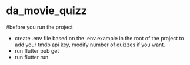 # da_movie_quizz

#before you run the project
  - create .env file based on the .env.example in the root of the     project to add your tmdb api key, modify number of quizzes if you want.
  - run flutter pub get
  - run flutter run
